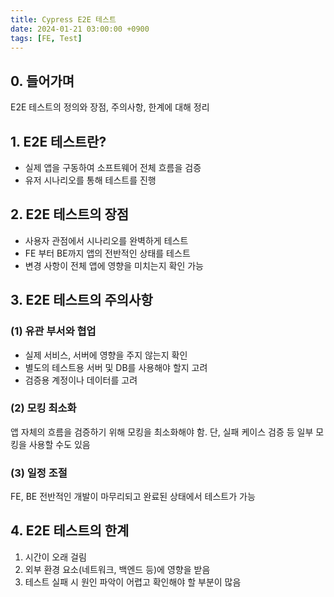```yaml
---
title: Cypress E2E 테스트
date: 2024-01-21 03:00:00 +0900
tags: [FE, Test]
---
```


## 0. 들어가며
E2E 테스트의 정의와 장점, 주의사항, 한계에 대해 정리

## 1. E2E 테스트란?
- 실제 앱을 구동하여 소프트웨어 전체 흐름을 검증
- 유저 시나리오를 통해 테스트를 진행

## 2. E2E 테스트의 장점
- 사용자 관점에서 시나리오를 완벽하게 테스트
- FE 부터 BE까지 앱의 전반적인 상태를 테스트
- 변경 사항이 전체 앱에 영향을 미치는지 확인 가능

## 3. E2E 테스트의 주의사항
### (1) 유관 부서와 협업
- 실제 서비스, 서버에 영향을 주지 않는지 확인
- 별도의 테스트용 서버 및 DB를 사용해야 할지 고려
- 검증용 계정이나 데이터를 고려

### (2) 모킹 최소화
앱 자체의 흐름을 검증하기 위해 모킹을 최소화해야 함. 단, 실패 케이스 검증 등 일부 모킹을 사용할 수도 있음

### (3) 일정 조절
FE, BE 전반적인 개발이 마무리되고 완료된 상태에서 테스트가 가능

## 4. E2E 테스트의 한계
1. 시간이 오래 걸림
2. 외부 환경 요소(네트워크, 백엔드 등)에 영향을 받음
3. 테스트 실패 시 원인 파악이 어렵고 확인해야 할 부분이 많음
